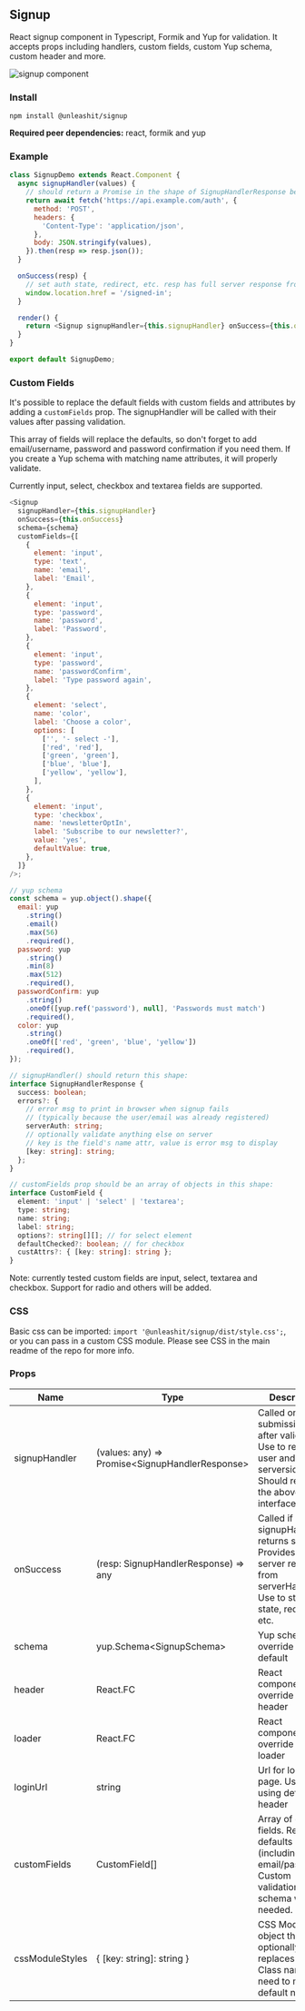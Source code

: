 ## Signup

React signup component in Typescript, Formik and Yup for validation. It accepts props including handlers, custom fields, custom Yup schema, custom header and more.

![signup component](https://raw.githubusercontent.com/unleashit/npm-library/master/packages/signup/signup.png)

### Install

```
npm install @unleashit/signup
```

**Required peer dependencies:** react, formik and yup

### Example

```javascript
class SignupDemo extends React.Component {
  async signupHandler(values) {
    // should return a Promise in the shape of SignupHandlerResponse below
    return await fetch('https://api.example.com/auth', {
      method: 'POST',
      headers: {
        'Content-Type': 'application/json',
      },
      body: JSON.stringify(values),
    }).then(resp => resp.json());
  }

  onSuccess(resp) {
    // set auth state, redirect, etc. resp has full server response from signupHandler().
    window.location.href = '/signed-in';
  }

  render() {
    return <Signup signupHandler={this.signupHandler} onSuccess={this.onSuccess} />;
  }
}

export default SignupDemo;
```

### Custom Fields

It's possible to replace the default fields with custom fields and attributes by adding a `customFields` prop. The signupHandler will be called with their values after passing validation.

This array of fields will replace the defaults, so don't forget to add email/username, password and password confirmation if you need them. If you create a Yup schema with matching name attributes, it will properly validate.

Currently input, select, checkbox and textarea fields are supported.

```javascript
<Signup
  signupHandler={this.signupHandler}
  onSuccess={this.onSuccess}
  schema={schema}
  customFields={[
    {
      element: 'input',
      type: 'text',
      name: 'email',
      label: 'Email',
    },
    {
      element: 'input',
      type: 'password',
      name: 'password',
      label: 'Password',
    },
    {
      element: 'input',
      type: 'password',
      name: 'passwordConfirm',
      label: 'Type password again',
    },
    {
      element: 'select',
      name: 'color',
      label: 'Choose a color',
      options: [
        ['', '- select -'],
        ['red', 'red'],
        ['green', 'green'],
        ['blue', 'blue'],
        ['yellow', 'yellow'],
      ],
    },
    {
      element: 'input',
      type: 'checkbox',
      name: 'newsletterOptIn',
      label: 'Subscribe to our newsletter?',
      value: 'yes',
      defaultValue: true,
    },
  ]}
/>;

// yup schema
const schema = yup.object().shape({
  email: yup
    .string()
    .email()
    .max(56)
    .required(),
  password: yup
    .string()
    .min(8)
    .max(512)
    .required(),
  passwordConfirm: yup
    .string()
    .oneOf([yup.ref('password'), null], 'Passwords must match')
    .required(),
  color: yup
    .string()
    .oneOf(['red', 'green', 'blue', 'yellow'])
    .required(),
});
```

```typescript
// signupHandler() should return this shape:
interface SignupHandlerResponse {
  success: boolean;
  errors?: {
    // error msg to print in browser when signup fails
    // (typically because the user/email was already registered)
    serverAuth: string;
    // optionally validate anything else on server
    // key is the field's name attr, value is error msg to display
    [key: string]: string;
  };
}

// customFields prop should be an array of objects in this shape:
interface CustomField {
  element: 'input' | 'select' | 'textarea';
  type: string;
  name: string;
  label: string;
  options?: string[][]; // for select element
  defaultChecked?: boolean; // for checkbox
  custAttrs?: { [key: string]: string };
}
```

Note: currently tested custom fields are input, select, textarea and checkbox. Support for radio and others will be added.

### CSS

Basic css can be imported: `import '@unleashit/signup/dist/style.css';`, or you can pass in a custom CSS module. Please see CSS in the main readme of the repo for more info.

### Props

| Name            | Type                                             | Description                                                                                                                       | default             |
| --------------- | ------------------------------------------------ | --------------------------------------------------------------------------------------------------------------------------------- | ------------------- |
| signupHandler   | (values: any) => Promise\<SignupHandlerResponse> | Called on submission and after validation. Use to register user and validate serverside. Should return the above interface        | required            |
| onSuccess       | (resp: SignupHandlerResponse) => any             | Called if signupHandler returns success. Provides the server response from serverHandler. Use to store auth state, redirect, etc. | required            |
| schema          | yup.Schema\<SignupSchema>                        | Yup schema to override the default                                                                                                | standard validation |
| header          | React.FC                                         | React component to override default header                                                                                        | basic header        |
| loader          | React.FC                                         | React component to override default loader                                                                                        | Signing up...       |
| loginUrl        | string                                           | Url for login page. Use only if using default header                                                                              | /login              |
| customFields    | CustomField[]                                    | Array of custom fields. Replaces defaults (including email/password). Custom validation schema will be needed.                    | n/a                 |
| cssModuleStyles | { [key: string]: string }                        | CSS Module object that optionally replaces default. Class names need to match default names.                                      | default CSS         |
